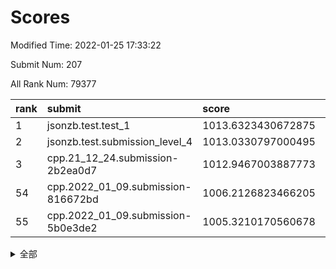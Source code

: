 # Scores

Modified Time: 2022-01-25 17:33:22

Submit Num: 207

All Rank Num: 79377

| rank |               submit               |       score        |       sigma        | pk_num |
| :--- | :--------------------------------- | :----------------- | :----------------- | :----- |
| 1    | jsonzb.test.test_1                 | 1013.6323430672875 | 0.8016182051174895 | 1534   |
| 2    | jsonzb.test.submission_level_4     | 1013.0330797000495 | 0.7999549149949344 | 1531   |
| 3    | cpp.21_12_24.submission-2b2ea0d7   | 1012.9467003887773 | 0.7956699376122872 | 1538   |
| 54   | cpp.2022_01_09.submission-816672bd | 1006.2126823466205 | 0.7414443712780363 | 1537   |
| 55   | cpp.2022_01_09.submission-5b0e3de2 | 1005.3210170560678 | 0.728054895121345  | 1533   |


<details>
<summary>全部</summary>

| rank |                 submit                 |       score        |       sigma        | pk_num |
| :--- | :------------------------------------- | :----------------- | :----------------- | :----- |
| 1    | jsonzb.test.test_1                     | 1013.6323430672875 | 0.8016182051174895 | 1534   |
| 2    | jsonzb.test.submission_level_4         | 1013.0330797000495 | 0.7999549149949344 | 1531   |
| 3    | cpp.21_12_24.submission-2b2ea0d7       | 1012.9467003887773 | 0.7956699376122872 | 1538   |
| 4    | gobigger.level_3.submission_level_3_33 | 1011.7800641046    | 0.7941509845231685 | 1529   |
| 5    | gobigger.level_3.submission_level_3_21 | 1011.5972165195925 | 0.7751079733254556 | 1529   |
| 6    | gobigger.level_3.submission_level_3_41 | 1011.5137917854407 | 0.7901536601985297 | 1532   |
| 7    | gobigger.level_3.submission_level_3_43 | 1011.4166736345584 | 0.7837546526028586 | 1536   |
| 8    | gobigger.level_3.submission_level_3_30 | 1011.2420153470223 | 0.7972854711986737 | 1533   |
| 9    | gobigger.level_3.submission_level_3_44 | 1011.2300391636754 | 0.7769302890820687 | 1532   |
| 10   | gobigger.level_3.submission_level_3_2  | 1011.1832052520305 | 0.7814331680228458 | 1532   |
| 11   | gobigger.level_3.submission_level_3_47 | 1011.1285474111842 | 0.7630532410903517 | 1537   |
| 12   | gobigger.level_3.submission_level_3_5  | 1011.0671843107202 | 0.7945962502269812 | 1538   |
| 13   | gobigger.level_3.submission_level_3_4  | 1010.9724956757257 | 0.7537969164816529 | 1535   |
| 14   | gobigger.level_3.submission_level_3_12 | 1010.8609392475597 | 0.7823299895401093 | 1537   |
| 15   | gobigger.level_3.submission_level_3_26 | 1010.7490682364216 | 0.7561543939073343 | 1537   |
| 16   | gobigger.level_3.submission_level_3_10 | 1010.6805289736136 | 0.7780070194016544 | 1536   |
| 17   | gobigger.level_3.submission_level_3_6  | 1010.6635905465156 | 0.7488718674554821 | 1531   |
| 18   | gobigger.level_3.submission_level_3_18 | 1010.5603664045735 | 0.7660399630541436 | 1533   |
| 19   | gobigger.level_3.submission_level_3_3  | 1010.5122799287886 | 0.7693752853925092 | 1533   |
| 20   | gobigger.level_3.submission_level_3_39 | 1010.4801827342474 | 0.7688948058141666 | 1534   |
| 21   | gobigger.level_3.submission_level_3_29 | 1010.4395234214035 | 0.7476664046236277 | 1538   |
| 22   | gobigger.level_3.submission_level_3_35 | 1010.3913431796984 | 0.7856787686247018 | 1531   |
| 23   | gobigger.level_3.submission_level_3_9  | 1010.3381882109752 | 0.7736402525911014 | 1533   |
| 24   | gobigger.level_3.submission_level_3_40 | 1010.3114349098649 | 0.7508234565424607 | 1536   |
| 25   | gobigger.level_3.submission_level_3_23 | 1010.294631776373  | 0.7706750110866347 | 1536   |
| 26   | gobigger.level_3.submission_level_3_46 | 1010.2570974626599 | 0.7640349495158377 | 1534   |
| 27   | gobigger.level_3.submission_level_3_27 | 1010.2392812623093 | 0.7860718802160869 | 1534   |
| 28   | gobigger.level_3.submission_level_3_28 | 1010.2034468122929 | 0.7638310042047496 | 1535   |
| 29   | gobigger.level_3.submission_level_3_1  | 1010.1926367189083 | 0.7469791434060988 | 1530   |
| 30   | gobigger.level_3.submission_level_3_42 | 1010.0715123235861 | 0.7631366358041609 | 1534   |
| 31   | gobigger.level_3.submission_level_3_49 | 1010.0078807579047 | 0.747191949984995  | 1529   |
| 32   | gobigger.level_3.submission_level_3_13 | 1009.9799085617262 | 0.7642355342202938 | 1535   |
| 33   | gobigger.level_3.submission_level_3_24 | 1009.9279558768203 | 0.7674068310009398 | 1537   |
| 34   | gobigger.level_3.submission_level_3_37 | 1009.9257088657889 | 0.7551334457281321 | 1532   |
| 35   | gobigger.level_3.submission_level_3_7  | 1009.853239793521  | 0.7592822084545431 | 1533   |
| 36   | gobigger.level_3.submission_level_3_38 | 1009.8448951177927 | 0.752955930002606  | 1530   |
| 37   | gobigger.level_3.submission_level_3_31 | 1009.8356500540148 | 0.763473531362678  | 1537   |
| 38   | gobigger.level_3.submission_level_3_25 | 1009.7669479521747 | 0.7452354195478652 | 1535   |
| 39   | gobigger.level_3.submission_level_3_14 | 1009.7637915586615 | 0.7307371817125493 | 1530   |
| 40   | gobigger.level_3.submission_level_3_19 | 1009.644863124541  | 0.7541846208143757 | 1536   |
| 41   | gobigger.level_3.submission_level_3_34 | 1009.2173754213645 | 0.764117271590521  | 1537   |
| 42   | gobigger.level_3.submission_level_3_8  | 1009.1955699090051 | 0.7450003875917649 | 1533   |
| 43   | gobigger.level_3.submission_level_3_0  | 1009.1858891495161 | 0.7526257104015058 | 1536   |
| 44   | gobigger.level_3.submission_level_3_22 | 1009.0761076279371 | 0.7496963694131562 | 1536   |
| 45   | gobigger.level_3.submission_level_3_16 | 1009.0508793686946 | 0.7647676669854345 | 1530   |
| 46   | gobigger.level_3.submission_level_3_48 | 1009.0477273685773 | 0.7782653541499693 | 1532   |
| 47   | gobigger.level_3.submission_level_3_36 | 1008.9837368884326 | 0.7309155833180699 | 1532   |
| 48   | gobigger.level_3.submission_level_3_32 | 1008.9157696777977 | 0.76121687953276   | 1533   |
| 49   | gobigger.level_3.submission_level_3_15 | 1008.8602529650445 | 0.7458661791542807 | 1532   |
| 50   | gobigger.level_3.submission_level_3_11 | 1008.8537482369768 | 0.7491912755159393 | 1530   |
| 51   | gobigger.level_3.submission_level_3_45 | 1008.7846648903692 | 0.7487110317656341 | 1538   |
| 52   | gobigger.level_3.submission_level_3_20 | 1008.654369319636  | 0.730713758343375  | 1539   |
| 53   | gobigger.level_3.submission_level_3_17 | 1008.1211344996267 | 0.7388251610769836 | 1533   |
| 54   | cpp.2022_01_09.submission-816672bd     | 1006.2126823466205 | 0.7414443712780363 | 1537   |
| 55   | cpp.2022_01_09.submission-5b0e3de2     | 1005.3210170560678 | 0.728054895121345  | 1533   |
| 56   | gobigger.level_1.submission_level_1_40 | 1005.2290817715807 | 0.7317557739807451 | 1536   |
| 57   | gobigger.level_1.submission_level_1_46 | 1004.9060101826359 | 0.7152968034421459 | 1531   |
| 58   | gobigger.level_1.submission_level_1_28 | 1004.6158280147363 | 0.7176615950085775 | 1534   |
| 59   | gobigger.level_1.submission_level_1_25 | 1004.4423016711762 | 0.7216347812996387 | 1531   |
| 60   | gobigger.level_1.submission_level_1_36 | 1004.4392437738744 | 0.740461167726723  | 1524   |
| 61   | gobigger.level_1.submission_level_1_49 | 1004.417418097002  | 0.7154578685792847 | 1534   |
| 62   | gobigger.level_1.submission_level_1_21 | 1004.2204527307141 | 0.72101953914519   | 1536   |
| 63   | gobigger.level_1.submission_level_1_10 | 1004.1863379253823 | 0.7262498972093095 | 1536   |
| 64   | gobigger.level_1.submission_level_1_31 | 1004.1392850364991 | 0.7367484079256291 | 1533   |
| 65   | gobigger.level_1.submission_level_1_13 | 1004.0787167661657 | 0.7206556938802907 | 1531   |
| 66   | gobigger.level_1.submission_level_1_30 | 1004.0416445125206 | 0.7214104208188111 | 1534   |
| 67   | gobigger.level_1.submission_level_1_3  | 1003.9911512649874 | 0.7244904345834962 | 1531   |
| 68   | gobigger.level_1.submission_level_1_37 | 1003.9709449672818 | 0.7156547487031514 | 1540   |
| 69   | gobigger.level_1.submission_level_1_41 | 1003.9633341924924 | 0.7220995568437872 | 1537   |
| 70   | gobigger.level_1.submission_level_1_22 | 1003.9499180901995 | 0.7181377453874407 | 1533   |
| 71   | gobigger.level_1.submission_level_1_8  | 1003.9227363848864 | 0.7391486058073964 | 1533   |
| 72   | gobigger.level_1.submission_level_1_26 | 1003.9189228853908 | 0.7189028648273144 | 1535   |
| 73   | gobigger.level_1.submission_level_1_6  | 1003.8731992331851 | 0.7167868304219478 | 1529   |
| 74   | gobigger.level_1.submission_level_1_27 | 1003.8126820242127 | 0.7232684211442091 | 1535   |
| 75   | gobigger.level_1.submission_level_1_17 | 1003.7735270068041 | 0.7180017027651395 | 1541   |
| 76   | gobigger.level_1.submission_level_1_4  | 1003.6260952995295 | 0.7262674180628226 | 1534   |
| 77   | gobigger.level_1.submission_level_1_32 | 1003.5640042846627 | 0.7126489565361526 | 1534   |
| 78   | gobigger.level_1.submission_level_1_19 | 1003.5556482397792 | 0.7236119644941129 | 1532   |
| 79   | gobigger.level_1.submission_level_1_1  | 1003.2150676090531 | 0.7252171594253414 | 1532   |
| 80   | gobigger.level_1.submission_level_1_48 | 1003.1982185058274 | 0.7100842298033679 | 1537   |
| 81   | gobigger.level_1.submission_level_1_34 | 1003.1950207438992 | 0.7078002420409255 | 1531   |
| 82   | gobigger.level_1.submission_level_1_16 | 1003.1561394312874 | 0.728466518598126  | 1535   |
| 83   | gobigger.level_1.submission_level_1_5  | 1003.1447092386018 | 0.7240854472866637 | 1529   |
| 84   | gobigger.level_1.submission_level_1_2  | 1003.0880902569747 | 0.7125299714682303 | 1533   |
| 85   | gobigger.level_1.submission_level_1_35 | 1003.0004872517235 | 0.7133357171027841 | 1536   |
| 86   | gobigger.level_1.submission_level_1_24 | 1002.9589610308127 | 0.7356189853861761 | 1535   |
| 87   | gobigger.level_1.submission_level_1_12 | 1002.9068550275806 | 0.7100813212747077 | 1528   |
| 88   | gobigger.level_1.submission_level_1_29 | 1002.9025754640269 | 0.7238771351952122 | 1534   |
| 89   | gobigger.level_1.submission_level_1_7  | 1002.7103931064865 | 0.7265052908406833 | 1534   |
| 90   | gobigger.level_1.submission_level_1_42 | 1002.7095629211747 | 0.7117665279330865 | 1533   |
| 91   | gobigger.level_1.submission_level_1_0  | 1002.6895778776343 | 0.7175710974396857 | 1530   |
| 92   | gobigger.level_1.submission_level_1_39 | 1002.680408181375  | 0.7255767213175492 | 1531   |
| 93   | gobigger.level_1.submission_level_1_15 | 1002.5558658279685 | 0.724520020208425  | 1529   |
| 94   | gobigger.level_1.submission_level_1_23 | 1002.5352379566881 | 0.7138308657405418 | 1533   |
| 95   | gobigger.level_1.submission_level_1_43 | 1002.4101666160137 | 0.7331669863590963 | 1533   |
| 96   | gobigger.level_1.submission_level_1_9  | 1002.3731195062144 | 0.703032873647246  | 1527   |
| 97   | gobigger.level_1.submission_level_1_14 | 1002.3662187584758 | 0.7102324025261695 | 1529   |
| 98   | gobigger.level_1.submission_level_1_18 | 1002.3608556017392 | 0.7082674992136977 | 1533   |
| 99   | gobigger.level_1.submission_level_1_33 | 1002.2840531140232 | 0.7100413636510048 | 1533   |
| 100  | gobigger.level_1.submission_level_1_45 | 1002.2681999808708 | 0.7068205227862592 | 1529   |
| 101  | gobigger.level_1.submission_level_1_47 | 1002.0725801427781 | 0.7244791548388113 | 1535   |
| 102  | gobigger.level_1.submission_level_1_44 | 1001.6824497627517 | 0.7163562014181318 | 1535   |
| 103  | gobigger.level_1.submission_level_1_20 | 1001.6070287512579 | 0.7204466908142965 | 1532   |
| 104  | gobigger.level_1.submission_level_1_11 | 1001.5489512888737 | 0.7196556801719801 | 1533   |
| 105  | gobigger.level_1.submission_level_1_38 | 1001.4791260628955 | 0.7205480735247273 | 1533   |
| 106  | gobigger.random.submission_random_46   | 997.6101224106193  | 0.7027796641009489 | 1532   |
| 107  | gobigger.random.submission_random_1    | 997.3480909424853  | 0.7030253222656595 | 1536   |
| 108  | gobigger.random.submission_random_48   | 997.1724535608829  | 0.7084553204764799 | 1535   |
| 109  | gobigger.random.submission_random_47   | 997.0279027899004  | 0.7086687046503958 | 1535   |
| 110  | gobigger.random.submission_random_29   | 996.7344258474274  | 0.7228070656694716 | 1534   |
| 111  | gobigger.random.submission_random_26   | 996.7101561806442  | 0.714952458305051  | 1537   |
| 112  | gobigger.random.submission_random_14   | 996.5711922822841  | 0.7118931662888971 | 1534   |
| 113  | gobigger.random.submission_random_24   | 996.5588203481126  | 0.7002442579060687 | 1536   |
| 114  | gobigger.random.submission_random_33   | 996.5030712668067  | 0.7158433474647838 | 1534   |
| 115  | gobigger.random.submission_random_20   | 996.4883216139156  | 0.7060714372318008 | 1529   |
| 116  | gobigger.random.submission_random_4    | 996.4553053146261  | 0.697085708235416  | 1531   |
| 117  | gobigger.random.submission_random_6    | 996.3165803133695  | 0.7023668924546519 | 1536   |
| 118  | gobigger.random.submission_random_0    | 996.297558077243   | 0.7236427652650419 | 1538   |
| 119  | gobigger.random.submission_random_42   | 996.2833496848314  | 0.7075342118542508 | 1537   |
| 120  | gobigger.random.submission_random_19   | 996.2718583072143  | 0.7199718124982568 | 1535   |
| 121  | gobigger.random.submission_random_9    | 996.268435805179   | 0.7097065588862967 | 1531   |
| 122  | gobigger.random.submission_random_34   | 996.1649778943256  | 0.7137564311521574 | 1538   |
| 123  | gobigger.random.submission_random_31   | 996.0874783052873  | 0.7119039339853396 | 1534   |
| 124  | gobigger.random.submission_random_39   | 996.0312749543688  | 0.710224787315152  | 1531   |
| 125  | gobigger.random.submission_random_43   | 996.0185859706613  | 0.7056927581997746 | 1534   |
| 126  | gobigger.random.submission_random_17   | 995.9766028540828  | 0.7031913431019102 | 1532   |
| 127  | gobigger.random.submission_random_25   | 995.9175124858372  | 0.7100479037465034 | 1532   |
| 128  | gobigger.random.submission_random_11   | 995.9128845810169  | 0.693817652936466  | 1531   |
| 129  | gobigger.random.submission_random_44   | 995.8806475034704  | 0.7104217637503222 | 1535   |
| 130  | gobigger.random.submission_random_22   | 995.8711493626735  | 0.6986499355932526 | 1534   |
| 131  | gobigger.random.submission_random_32   | 995.8582737863983  | 0.7183405780620972 | 1533   |
| 132  | gobigger.random.submission_random_21   | 995.8550394497532  | 0.7117880867906201 | 1530   |
| 133  | gobigger.random.submission_random_2    | 995.8462909071089  | 0.7203849601278564 | 1535   |
| 134  | gobigger.random.submission_random_40   | 995.6580047594844  | 0.7053196137896742 | 1537   |
| 135  | gobigger.random.submission_random_35   | 995.6445824116826  | 0.7077244371205517 | 1539   |
| 136  | gobigger.random.submission_random_49   | 995.6232815635633  | 0.7211354151765054 | 1536   |
| 137  | gobigger.random.submission_random_7    | 995.5637895309285  | 0.7015950574286197 | 1535   |
| 138  | gobigger.random.submission_random_3    | 995.5472935023358  | 0.7022816718687666 | 1534   |
| 139  | gobigger.random.submission_random_5    | 995.5289805332948  | 0.6967325271101793 | 1533   |
| 140  | gobigger.random.submission_random_18   | 995.4988340809278  | 0.7178040729948086 | 1534   |
| 141  | gobigger.random.submission_random_45   | 995.4856316116986  | 0.7347927225191515 | 1535   |
| 142  | gobigger.random.submission_random_8    | 995.4698675854568  | 0.7243950386014535 | 1531   |
| 143  | gobigger.random.submission_random_23   | 995.3725149408556  | 0.7172284496835044 | 1535   |
| 144  | gobigger.random.submission_random_27   | 995.2980559222589  | 0.711826982723668  | 1535   |
| 145  | gobigger.random.submission_random_10   | 995.2659235696037  | 0.7074291029789956 | 1536   |
| 146  | gobigger.random.submission_random_38   | 995.2238730905011  | 0.7157104236208188 | 1534   |
| 147  | gobigger.random.submission_random_15   | 995.1483402603376  | 0.6988477334092225 | 1539   |
| 148  | gobigger.random.submission_random_30   | 995.1104081552178  | 0.7150058207196387 | 1533   |
| 149  | gobigger.random.submission_random_28   | 995.0998295424804  | 0.7116528847942112 | 1534   |
| 150  | gobigger.random.submission_random_13   | 995.0882004525572  | 0.7196962393531061 | 1530   |
| 151  | gobigger.random.submission_random_41   | 994.9053591892199  | 0.7104436927865243 | 1531   |
| 152  | gobigger.random.submission_random_12   | 994.8632394574284  | 0.7316969395292355 | 1532   |
| 153  | gobigger.random.submission_random_16   | 994.6488231632612  | 0.7023668693836111 | 1535   |
| 154  | gobigger.random.submission_random_36   | 994.6101615835721  | 0.7061701822832918 | 1534   |
| 155  | gobigger.random.submission_random_37   | 994.0813569948763  | 0.7107629205905867 | 1538   |
| 156  | gobigger.level_2.submission_level_2_2  | 993.4241758829936  | 0.7256532352079935 | 1540   |
| 157  | gobigger.level_2.submission_level_2_30 | 993.3174063555483  | 0.7450437520404403 | 1531   |
| 158  | gobigger.level_2.submission_level_2_19 | 993.2897875725322  | 0.728354079200022  | 1536   |
| 159  | gobigger.level_2.submission_level_2_28 | 993.0114620703246  | 0.7423161439754842 | 1538   |
| 160  | gobigger.level_2.submission_level_2_45 | 992.8282692404019  | 0.7392739908191096 | 1534   |
| 161  | gobigger.level_2.submission_level_2_10 | 992.8076811502425  | 0.7575110179656235 | 1533   |
| 162  | gobigger.level_2.submission_level_2_9  | 992.7546731344346  | 0.7621206573743908 | 1531   |
| 163  | gobigger.level_2.submission_level_2_29 | 992.6264278674596  | 0.7337083563734252 | 1537   |
| 164  | gobigger.level_2.submission_level_2_26 | 992.537699562972   | 0.7519077487747874 | 1540   |
| 165  | gobigger.level_2.submission_level_2_0  | 992.5094731386623  | 0.7388227429627002 | 1542   |
| 166  | gobigger.level_2.submission_level_2_32 | 992.4592715335344  | 0.7228704967186873 | 1534   |
| 167  | gobigger.level_2.submission_level_2_34 | 992.3765370088303  | 0.7416372837009717 | 1536   |
| 168  | gobigger.level_2.submission_level_2_42 | 992.3747777527933  | 0.7421146640204767 | 1530   |
| 169  | gobigger.level_2.submission_level_2_23 | 992.3697498037653  | 0.737781747000752  | 1534   |
| 170  | gobigger.level_2.submission_level_2_22 | 992.3596500416351  | 0.7491736758934745 | 1535   |
| 171  | gobigger.level_2.submission_level_2_20 | 992.3440193786188  | 0.7573252686972622 | 1535   |
| 172  | gobigger.level_2.submission_level_2_17 | 992.3148206395031  | 0.7305237638310146 | 1535   |
| 173  | gobigger.level_2.submission_level_2_3  | 992.2679292454254  | 0.7416829893896121 | 1535   |
| 174  | gobigger.level_2.submission_level_2_47 | 992.2073437375655  | 0.7413343465387482 | 1528   |
| 175  | gobigger.level_2.submission_level_2_43 | 992.188368731159   | 0.7555012800525216 | 1534   |
| 176  | gobigger.level_2.submission_level_2_38 | 992.1782922851884  | 0.7422887887929064 | 1534   |
| 177  | gobigger.level_2.submission_level_2_13 | 992.1125212280726  | 0.7321564543536344 | 1531   |
| 178  | gobigger.level_2.submission_level_2_25 | 991.9439120668108  | 0.7558660025948936 | 1540   |
| 179  | gobigger.level_2.submission_level_2_14 | 991.9198403160725  | 0.7643767695105881 | 1535   |
| 180  | gobigger.level_2.submission_level_2_12 | 991.908962525591   | 0.7376278382424774 | 1536   |
| 181  | gobigger.level_2.submission_level_2_5  | 991.8688783475782  | 0.737177969677053  | 1531   |
| 182  | gobigger.level_2.submission_level_2_18 | 991.7959283818143  | 0.7458359117592962 | 1529   |
| 183  | gobigger.level_2.submission_level_2_31 | 991.7578468286412  | 0.743553957851568  | 1535   |
| 184  | gobigger.level_2.submission_level_2_36 | 991.7354440319161  | 0.7513386232154687 | 1537   |
| 185  | gobigger.level_2.submission_level_2_11 | 991.6790337399891  | 0.7467439059248031 | 1541   |
| 186  | gobigger.level_2.submission_level_2_44 | 991.655189553028   | 0.7540022228198393 | 1528   |
| 187  | gobigger.level_2.submission_level_2_4  | 991.5204649669555  | 0.7457158841615156 | 1534   |
| 188  | gobigger.level_2.submission_level_2_33 | 991.5093080187831  | 0.7565055502116753 | 1534   |
| 189  | gobigger.level_2.submission_level_2_1  | 991.5086271374438  | 0.7617710782646823 | 1534   |
| 190  | gobigger.level_2.submission_level_2_16 | 991.3870672522037  | 0.7462346513911486 | 1531   |
| 191  | gobigger.level_2.submission_level_2_24 | 991.3275011399476  | 0.7577915441715735 | 1537   |
| 192  | gobigger.level_2.submission_level_2_27 | 991.2595120014443  | 0.7563213081983919 | 1533   |
| 193  | gobigger.level_2.submission_level_2_6  | 991.1958014265128  | 0.7478465275839102 | 1539   |
| 194  | gobigger.level_2.submission_level_2_49 | 991.107058475695   | 0.7643167870786345 | 1528   |
| 195  | gobigger.level_2.submission_level_2_40 | 990.8916851255634  | 0.7510656742948136 | 1537   |
| 196  | gobigger.level_2.submission_level_2_8  | 990.8567087837271  | 0.7629089339219826 | 1529   |
| 197  | gobigger.level_2.submission_level_2_21 | 990.7918384725976  | 0.7697729485635224 | 1531   |
| 198  | gobigger.level_2.submission_level_2_15 | 990.6811776938285  | 0.7503914162341102 | 1533   |
| 199  | gobigger.level_2.submission_level_2_35 | 990.6039853052704  | 0.761576734553827  | 1537   |
| 200  | gobigger.level_2.submission_level_2_48 | 990.5482556319416  | 0.7608748191173218 | 1538   |
| 201  | gobigger.level_2.submission_level_2_46 | 990.3807437067077  | 0.7445159152408838 | 1536   |
| 202  | gobigger.level_2.submission_level_2_39 | 990.3774115212688  | 0.7577200599272115 | 1539   |
| 203  | gobigger.level_2.submission_level_2_37 | 990.2961814378073  | 0.7680260277187672 | 1533   |
| 204  | gobigger.level_2.submission_level_2_7  | 990.0426600428941  | 0.7590107141749247 | 1536   |
| 205  | gobigger.level_2.submission_level_2_41 | 989.7984204501483  | 0.7667958461922784 | 1533   |
| 206  | gobigger.none.submission_none_0        | 976.4024268541975  | 1.400263248450056  | 1536   |
| 207  | gobigger.none.submission_none_1        | 976.0963658221655  | 1.428178547735892  | 1530   |

</details>